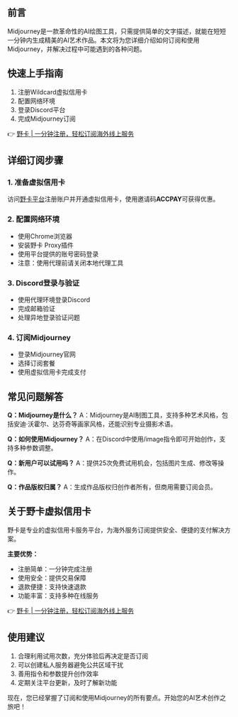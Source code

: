 ## 前言

Midjourney是一款革命性的AI绘图工具，只需提供简单的文字描述，就能在短短一分钟内生成精美的AI艺术作品。本文将为您详细介绍如何订阅和使用Midjourney，并解决过程中可能遇到的各种问题。

## 快速上手指南

1. 注册Wildcard虚拟信用卡
2. 配置网络环境
3. 登录Discord平台
4. 完成Midjourney订阅

👉 [野卡 | 一分钟注册，轻松订阅海外线上服务](https://bit.ly/bewildcard)

## 详细订阅步骤

### 1. 准备虚拟信用卡

访问[野卡平台](https://bit.ly/bewildcard)注册账户并开通虚拟信用卡，使用邀请码**ACCPAY**可获得优惠。

### 2. 配置网络环境

- 使用Chrome浏览器
- 安装野卡 Proxy插件
- 使用平台提供的账号密码登录
- 注意：使用代理前请关闭本地代理工具

### 3. Discord登录与验证

- 使用代理环境登录Discord
- 完成邮箱验证
- 处理异地登录验证问题

### 4. 订阅Midjourney

- 登录Midjourney官网
- 选择订阅套餐
- 使用虚拟信用卡完成支付

## 常见问题解答

**Q：Midjourney是什么？**
A：Midjourney是AI制图工具，支持多种艺术风格，包括安迪·沃霍尔、达芬奇等画家风格，还能识别专业摄影术语。

**Q：如何使用Midjourney？**
A：在Discord中使用/image指令即可开始创作，支持多种参数调整。

**Q：新用户可以试用吗？**
A：提供25次免费试用机会，包括图片生成、修改等操作。

**Q：作品版权归属？**
A：生成作品版权归创作者所有，但商用需要订阅会员。

## 关于野卡虚拟信用卡

野卡是专业的虚拟信用卡服务平台，为海外服务订阅提供安全、便捷的支付解决方案。

**主要优势：**

- 注册简单：一分钟完成注册
- 使用安全：提供交易保障
- 退款便捷：支持快速退款
- 功能丰富：支持多种在线服务

👉 [野卡 | 一分钟注册，轻松订阅海外线上服务](https://bit.ly/bewildcard)

## 使用建议

1. 合理利用试用次数，充分体验后再决定是否订阅
2. 可以创建私人服务器避免公共区域干扰
3. 善用指令和参数提升创作效率
4. 定期关注平台更新，及时了解新功能

现在，您已经掌握了订阅和使用Midjourney的所有要点。开始您的AI艺术创作之旅吧！